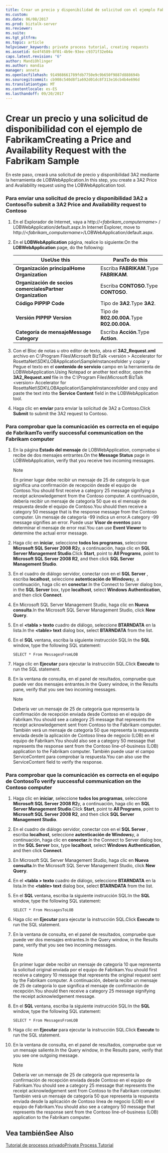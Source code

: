```yaml
---
title: Crear un precio y disponibilidad de solicitud con el ejemplo Fabrikam | Documentos de Microsoft
ms.custom: 
ms.date: 06/08/2017
ms.prod: biztalk-server
ms.reviewer: 
ms.suite: 
ms.tgt_pltfrm: 
ms.topic: article
helpviewer_keywords: private process tutorial, creating requests
ms.assetid: 6e4f4589-8f01-4b9e-93ee-c9371f32e04a
caps.latest.revision: "6"
author: MandiOhlinger
ms.author: mandia
manager: anneta
ms.openlocfilehash: 914988661789fdb7750e9c9b650f9887d888694b
ms.sourcegitcommit: cb908c540d8f1a692d01dc8f313e16cb4b4e696d
ms.translationtype: MT
ms.contentlocale: es-ES
ms.lasthandoff: 09/20/2017
---
```

# <a name="creating-a-price-and-availability-request-with-the-fabrikam-sample"></a><span data-ttu-id="d46bd-102">Crear un precio y una solicitud de disponibilidad con el ejemplo de Fabrikam</span><span class="sxs-lookup"><span data-stu-id="d46bd-102">Creating a Price and Availability Request with the Fabrikam Sample</span></span>
<span data-ttu-id="d46bd-103">En este paso, creará una solicitud de precio y disponibilidad 3A2 mediante la herramienta de LOBWebApplication.</span><span class="sxs-lookup"><span data-stu-id="d46bd-103">In this step, you create a 3A2 Price and Availability request using the LOBWebApplication tool.</span></span>  
  
### <a name="to-submit-a-3a2-price-and-availability-request-to-contoso"></a><span data-ttu-id="d46bd-104">Para enviar una solicitud de precio y disponibilidad 3A2 a Contoso</span><span class="sxs-lookup"><span data-stu-id="d46bd-104">To submit a 3A2 Price and Availability request to Contoso</span></span>  
  
1.  <span data-ttu-id="d46bd-105">En el Explorador de Internet, vaya a http://\<*fabrikam_computername*> / LOBWebApplication/default.aspx.</span><span class="sxs-lookup"><span data-stu-id="d46bd-105">In Internet Explorer, move to http://\<*fabrikam_computername*>/LOBWebApplication/default.aspx.</span></span>  
  
2.  <span data-ttu-id="d46bd-106">En el **LOBWebApplication** página, realice lo siguiente:</span><span class="sxs-lookup"><span data-stu-id="d46bd-106">On the **LOBWebApplication** page, do the following:</span></span>  
  
    |<span data-ttu-id="d46bd-107">Use</span><span class="sxs-lookup"><span data-stu-id="d46bd-107">Use this</span></span>|<span data-ttu-id="d46bd-108">Para</span><span class="sxs-lookup"><span data-stu-id="d46bd-108">To do this</span></span>|  
    |--------------|----------------|  
    |<span data-ttu-id="d46bd-109">**Organización principal**</span><span class="sxs-lookup"><span data-stu-id="d46bd-109">**Home Organization**</span></span>|<span data-ttu-id="d46bd-110">Escriba **FABRIKAM**.</span><span class="sxs-lookup"><span data-stu-id="d46bd-110">Type **FABRIKAM**.</span></span>|  
    |<span data-ttu-id="d46bd-111">**Organización de socios comerciales**</span><span class="sxs-lookup"><span data-stu-id="d46bd-111">**Partner Organization**</span></span>|<span data-ttu-id="d46bd-112">Escriba **CONTOSO**.</span><span class="sxs-lookup"><span data-stu-id="d46bd-112">Type **CONTOSO**.</span></span>|  
    |<span data-ttu-id="d46bd-113">**Código PIP**</span><span class="sxs-lookup"><span data-stu-id="d46bd-113">**PIP Code**</span></span>|<span data-ttu-id="d46bd-114">Tipo de **3A2**.</span><span class="sxs-lookup"><span data-stu-id="d46bd-114">Type **3A2**.</span></span>|  
    |<span data-ttu-id="d46bd-115">**Versión PIP**</span><span class="sxs-lookup"><span data-stu-id="d46bd-115">**PIP Version**</span></span>|<span data-ttu-id="d46bd-116">Tipo de **R02.00.00A**.</span><span class="sxs-lookup"><span data-stu-id="d46bd-116">Type **R02.00.00A**.</span></span>|  
    |<span data-ttu-id="d46bd-117">**Categoría de mensaje**</span><span class="sxs-lookup"><span data-stu-id="d46bd-117">**Message Category**</span></span>|<span data-ttu-id="d46bd-118">Escriba **Acción**.</span><span class="sxs-lookup"><span data-stu-id="d46bd-118">Type **Action**.</span></span>|  
  
3.  <span data-ttu-id="d46bd-119">Con el Bloc de notas u otro editor de texto, abra el **3A2_Request.xml** archivo en C:\Program Files\Microsoft BizTalk \<versión > Accelerator for RosettaNet\SDK\LOBApplication\SampleInstancesfolder y copiar y Pegue el texto en el **contenido de servicio** campo en la herramienta de LOBWebApplication.</span><span class="sxs-lookup"><span data-stu-id="d46bd-119">Using Notepad or another text editor, open the **3A2_Request.xml** file in the C:\Program Files\Microsoft BizTalk \<version> Accelerator for RosettaNet\SDK\LOBApplication\SampleInstancesfolder and copy and paste the text into the **Service Content** field in the LOBWebApplication tool.</span></span>  
  
4.  <span data-ttu-id="d46bd-120">Haga clic en **enviar** para enviar la solicitud de 3A2 a Contoso.</span><span class="sxs-lookup"><span data-stu-id="d46bd-120">Click **Submit** to submit the 3A2 request to Contoso.</span></span>  
  
### <a name="to-verify-successful-communication-on-the-fabrikam-computer"></a><span data-ttu-id="d46bd-121">Para comprobar que la comunicación es correcta en el equipo de Fabrikam</span><span class="sxs-lookup"><span data-stu-id="d46bd-121">To verify successful communication on the Fabrikam computer</span></span>  
  
1.  <span data-ttu-id="d46bd-122">En la página **Estado del mensaje** de LOBWebApplication, compruebe si recibe de dos mensajes entrantes.</span><span class="sxs-lookup"><span data-stu-id="d46bd-122">On the **Message Status** page in LOBWebApplication, verify that you receive two incoming messages.</span></span>  
  
    > [!NOTE]
    >  <span data-ttu-id="d46bd-123">En primer lugar debe recibir un mensaje de 25 de categoría lo que significa una confirmación de recepción desde el equipo de Contoso.</span><span class="sxs-lookup"><span data-stu-id="d46bd-123">You should first receive a category 25 message signifying a receipt acknowledgement from the Contoso computer.</span></span> <span data-ttu-id="d46bd-124">A continuación, debería recibir un mensaje de categoría 50 que es el mensaje de respuesta desde el equipo de Contoso.</span><span class="sxs-lookup"><span data-stu-id="d46bd-124">You should then receive a category 50 message that is the response message from the Contoso computer.</span></span> <span data-ttu-id="d46bd-125">Un mensaje de categoría -99 indica un error.</span><span class="sxs-lookup"><span data-stu-id="d46bd-125">A category -99 message signifies an error.</span></span> <span data-ttu-id="d46bd-126">Puede usar **Visor de eventos** para determinar el mensaje de error real.</span><span class="sxs-lookup"><span data-stu-id="d46bd-126">You can use **Event Viewer** to determine the actual error message.</span></span>  
  
2.  <span data-ttu-id="d46bd-127">Haga clic en **iniciar**, seleccione **todos los programas**, seleccione **Microsoft SQL Server 2008 R2**y, a continuación, haga clic en **SQL Server Management Studio**.</span><span class="sxs-lookup"><span data-stu-id="d46bd-127">Click **Start**, point to **All Programs**, point to **Microsoft SQL Server 2008 R2**, and then click **SQL Server Management Studio**.</span></span>  
  
3.  <span data-ttu-id="d46bd-128">En el cuadro de diálogo servidor, conectar con en el **SQL Server** , escriba **localhost**, seleccione **autenticación de Windows**y, a continuación, haga clic en **conectar**.</span><span class="sxs-lookup"><span data-stu-id="d46bd-128">In the Connect to Server dialog box, in the **SQL Server** box, type **localhost**, select **Windows Authentication**, and then click **Connect**.</span></span>  
  
4.  <span data-ttu-id="d46bd-129">En Microsoft SQL Server Management Studio, haga clic en **Nueva consulta**.</span><span class="sxs-lookup"><span data-stu-id="d46bd-129">In the Microsoft SQL Server Management Studio, click **New Query**.</span></span>  
  
5.  <span data-ttu-id="d46bd-130">En el  **\<tabla > texto** cuadro de diálogo, seleccione **BTARNDATA** en la lista.</span><span class="sxs-lookup"><span data-stu-id="d46bd-130">In the **\<table> text** dialog box, select **BTARNDATA** from the list.</span></span>  
  
6.  <span data-ttu-id="d46bd-131">En el **SQL** ventana, escriba la siguiente instrucción SQL:</span><span class="sxs-lookup"><span data-stu-id="d46bd-131">In the **SQL** window, type the following SQL statement:</span></span>  
  
    ```  
    SELECT * From MessagesFromLOB  
    ```  
  
7.  <span data-ttu-id="d46bd-132">Haga clic en **Ejecutar** para ejecutar la instrucción SQL.</span><span class="sxs-lookup"><span data-stu-id="d46bd-132">Click **Execute** to run the SQL statement.</span></span>  
  
8.  <span data-ttu-id="d46bd-133">En la ventana de consulta, en el panel de resultados, compruebe que puede ver dos mensajes entrantes.</span><span class="sxs-lookup"><span data-stu-id="d46bd-133">In the Query window, in the Results pane, verify that you see two incoming messages.</span></span>  
  
    > [!NOTE]
    >  <span data-ttu-id="d46bd-134">Debería ver un mensaje de 25 de categoría que representa la confirmación de recepción enviada desde Contoso en el equipo de Fabrikam.</span><span class="sxs-lookup"><span data-stu-id="d46bd-134">You should see a category 25 message that represents the receipt acknowledgement sent from Contoso to the Fabrikam computer.</span></span> <span data-ttu-id="d46bd-135">También verá un mensaje de categoría 50 que representa la respuesta enviada desde la aplicación de Contoso línea de negocio (LOB) en el equipo de Fabrikam.</span><span class="sxs-lookup"><span data-stu-id="d46bd-135">You should also see a category 50 message that represents the response sent from the Contoso line-of-business (LOB) application to the Fabrikam computer.</span></span> <span data-ttu-id="d46bd-136">También puede usar el campo ServiceContent para comprobar la respuesta.</span><span class="sxs-lookup"><span data-stu-id="d46bd-136">You can also use the ServiceContent field to verify the response.</span></span>  
  
### <a name="to-verify-successful-communication-on-the-contoso-computer"></a><span data-ttu-id="d46bd-137">Para comprobar que la comunicación es correcta en el equipo de Contoso</span><span class="sxs-lookup"><span data-stu-id="d46bd-137">To verify successful communication on the Contoso computer</span></span>  
  
1.  <span data-ttu-id="d46bd-138">Haga clic en **iniciar**, seleccione **todos los programas**, seleccione **Microsoft SQL Server 2008 R2**y, a continuación, haga clic en **SQL Server Management Studio**.</span><span class="sxs-lookup"><span data-stu-id="d46bd-138">Click **Start**, point to **All Programs**, point to **Microsoft SQL Server 2008 R2**, and then click **SQL Server Management Studio**.</span></span>  
  
2.  <span data-ttu-id="d46bd-139">En el cuadro de diálogo servidor, conectar con en el **SQL Server** , escriba **localhost**, seleccione **autenticación de Windows**y, a continuación, haga clic en **conectar**.</span><span class="sxs-lookup"><span data-stu-id="d46bd-139">In the Connect to Server dialog box, in the **SQL Server** box, type **localhost**, select **Windows Authentication**, and then click **Connect**.</span></span>  
  
3.  <span data-ttu-id="d46bd-140">En Microsoft SQL Server Management Studio, haga clic en **Nueva consulta**.</span><span class="sxs-lookup"><span data-stu-id="d46bd-140">In the Microsoft SQL Server Management Studio, click **New Query**.</span></span>  
  
4.  <span data-ttu-id="d46bd-141">En el  **\<tabla > texto** cuadro de diálogo, seleccione **BTARNDATA** en la lista.</span><span class="sxs-lookup"><span data-stu-id="d46bd-141">In the **\<table> text** dialog box, select **BTARNDATA** from the list.</span></span>  
  
5.  <span data-ttu-id="d46bd-142">En el **SQL** ventana, escriba la siguiente instrucción SQL:</span><span class="sxs-lookup"><span data-stu-id="d46bd-142">In the **SQL** window, type the following SQL statement:</span></span>  
  
    ```  
    SELECT * From MessagesToLOB  
    ```  
  
6.  <span data-ttu-id="d46bd-143">Haga clic en **Ejecutar** para ejecutar la instrucción SQL.</span><span class="sxs-lookup"><span data-stu-id="d46bd-143">Click **Execute** to run the SQL statement.</span></span>  
  
7.  <span data-ttu-id="d46bd-144">En la ventana de consulta, en el panel de resultados, compruebe que puede ver dos mensajes entrantes.</span><span class="sxs-lookup"><span data-stu-id="d46bd-144">In the Query window, in the Results pane, verify that you see two incoming messages.</span></span>  
  
    > [!NOTE]
    >  <span data-ttu-id="d46bd-145">En primer lugar debe recibir un mensaje de categoría 10 que representa la solicitud original enviada por el equipo de Fabrikam.</span><span class="sxs-lookup"><span data-stu-id="d46bd-145">You should first receive a category 10 message that represents the original request sent by the Fabrikam computer.</span></span> <span data-ttu-id="d46bd-146">A continuación, debería recibir un mensaje de 25 de categoría lo que significa el mensaje de confirmación de recepción.</span><span class="sxs-lookup"><span data-stu-id="d46bd-146">You should then receive a category 25 message signifying the receipt acknowledgement message.</span></span>  
  
8.  <span data-ttu-id="d46bd-147">En el **SQL** ventana, escriba la siguiente instrucción SQL:</span><span class="sxs-lookup"><span data-stu-id="d46bd-147">In the **SQL** window, type the following SQL statement:</span></span>  
  
    ```  
    SELECT * From MessagesFromLOB  
    ```  
  
9. <span data-ttu-id="d46bd-148">Haga clic en **Ejecutar** para ejecutar la instrucción SQL.</span><span class="sxs-lookup"><span data-stu-id="d46bd-148">Click **Execute** to run the SQL statement.</span></span>  
  
10. <span data-ttu-id="d46bd-149">En la ventana de consulta, en el panel de resultados, compruebe que ve un mensaje saliente.</span><span class="sxs-lookup"><span data-stu-id="d46bd-149">In the Query window, in the Results pane, verify that you see one outgoing message.</span></span>  
  
    > [!NOTE]
    >  <span data-ttu-id="d46bd-150">Debería ver un mensaje de 25 de categoría que representa la confirmación de recepción enviada desde Contoso en el equipo de Fabrikam.</span><span class="sxs-lookup"><span data-stu-id="d46bd-150">You should see a category 25 message that represents the receipt acknowledgement sent from Contoso to the Fabrikam computer.</span></span> <span data-ttu-id="d46bd-151">También verá un mensaje de categoría 50 que representa la respuesta enviada desde la aplicación de Contoso línea de negocio (LOB) en el equipo de Fabrikam.</span><span class="sxs-lookup"><span data-stu-id="d46bd-151">You should also see a category 50 message that represents the response sent from the Contoso line-of-business (LOB) application to the Fabrikam computer.</span></span>  
  
## <a name="see-also"></a><span data-ttu-id="d46bd-152">Vea también</span><span class="sxs-lookup"><span data-stu-id="d46bd-152">See Also</span></span>  
 [<span data-ttu-id="d46bd-153">Tutorial de procesos privado</span><span class="sxs-lookup"><span data-stu-id="d46bd-153">Private Process Tutorial</span></span>](../../adapters-and-accelerators/accelerator-rosettanet/private-process-tutorial.md)